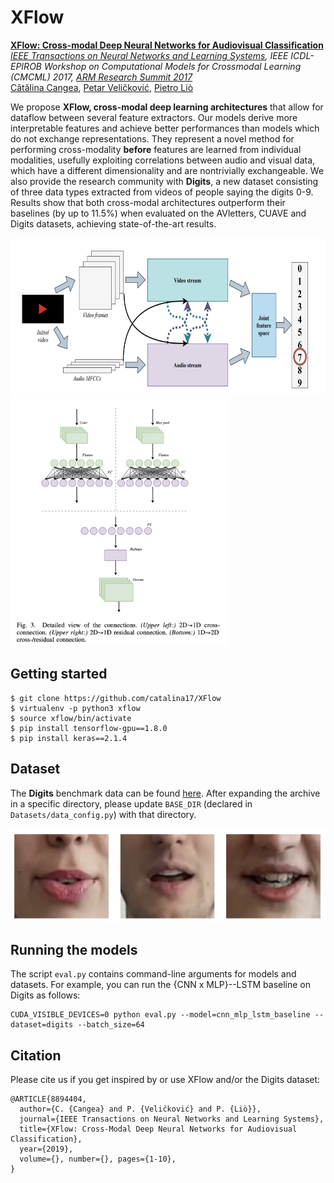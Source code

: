 # XFlow

[**XFlow: Cross-modal Deep Neural Networks for Audiovisual Classification**](https://arxiv.org/abs/1709.00572)  
*[IEEE Transactions on Neural Networks and Learning Systems](https://ieeexplore.ieee.org/document/8894404), IEEE ICDL-EPIROB Workshop on Computational Models for Crossmodal Learning (CMCML) 2017, [ARM Research Summit 2017](https://developer.arm.com/research/summit/previous-summits/2017/speakers)*  
[Cătălina Cangea](www.cl.cam.ac.uk/~ccc53/), [Petar Veličković](www.cl.cam.ac.uk/~pv273/), [Pietro Liò](www.cl.cam.ac.uk/~pl219/)  

We propose **XFlow, cross-modal deep learning architectures** that allow for dataflow between several feature extractors. Our models derive more interpretable features and achieve better performances than models which do not exchange representations. They represent a novel method for performing cross-modality **before** features are learned from individual modalities, usefully exploiting correlations between audio and visual data, which have a different dimensionality and are nontrivially exchangeable. We also provide the research community with **Digits**, a new dataset consisting of three data types extracted from videos of people saying the digits 0-9. Results show that both cross-modal architectures outperform their baselines (by up to 11.5%) when evaluated on the AVletters, CUAVE and Digits datasets, achieving state-of-the-art results.

<img src="https://github.com/catalina17/XFlow/blob/master/images/high_level.png" height=250>
<img src="https://github.com/catalina17/XFlow/blob/master/images/xconn.png" height="400">

## Getting started

```
$ git clone https://github.com/catalina17/XFlow
$ virtualenv -p python3 xflow
$ source xflow/bin/activate
$ pip install tensorflow-gpu==1.8.0
$ pip install keras==2.1.4
```

## Dataset

The **Digits** benchmark data can be found [here](https://www.cl.cam.ac.uk/~ccc53/files/digits.tar.gz). After expanding the archive in a specific directory, please update `BASE_DIR` (declared in `Datasets/data_config.py`) with that directory.

<img src="https://github.com/catalina17/XFlow/blob/master/images/frames.png" height="150">

## Running the models

The script `eval.py` contains command-line arguments for models and datasets. For example, you can run the {CNN x MLP}--LSTM baseline on Digits as follows:
```
CUDA_VISIBLE_DEVICES=0 python eval.py --model=cnn_mlp_lstm_baseline --dataset=digits --batch_size=64
```

## Citation
Please cite us if you get inspired by or use XFlow and/or the Digits dataset:
```
@ARTICLE{8894404,
  author={C. {Cangea} and P. {Veličković} and P. {Liò}},
  journal={IEEE Transactions on Neural Networks and Learning Systems},
  title={XFlow: Cross-Modal Deep Neural Networks for Audiovisual Classification},
  year={2019},
  volume={}, number={}, pages={1-10},
}
```
